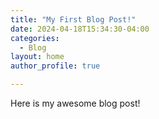 ```yaml
---
title: "My First Blog Post!"
date: 2024-04-18T15:34:30-04:00
categories:
  - Blog
layout: home
author_profile: true

---
```


Here is my awesome blog post!


